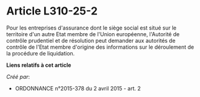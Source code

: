 # Article L310-25-2

Pour les entreprises d'assurance dont le siège social est situé sur le territoire d'un autre Etat membre de l'Union
européenne, l'Autorité de contrôle prudentiel et de résolution peut demander aux autorités de contrôle de l'Etat membre
d'origine des informations sur le déroulement de la procédure de liquidation.

**Liens relatifs à cet article**

_Créé par_:

  - ORDONNANCE n°2015-378 du 2 avril 2015 - art. 2
